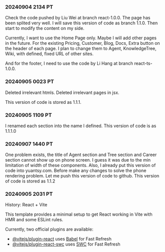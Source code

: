 ### 20240904 2134 PT
Check the code pushed by Liu Wei at branch react-1.0.0.
The page has been splited very well. 
I will save this version of code as branch 1.1.0. Then start to modify the content on my side. 


Currently, I want to use the Home Page only. Maybe I will add other pages in the future. 
For the existing Pricing, Customer, Blog, Docs, Extra button on the header of each page. 
I plan to change them to Agent, KnowledgeTree, Wiki, with defined, fixed URL of other sites. 

And for the footer, I need to use the code by Li Hang at branch react-ts-1.0.0.


### 20240905 0023 PT
Deleted irrelevant htmls. 
Deleted irrelevant pages in jsx.

This version of code is stored as 1.1.1.

### 20240905 1109 PT
I renamed each section into the name I defined. This version of code is as 1.1.1.0

### 20240907 1440 PT
One problem exists, the title of Agent section and Tree section and Career section cannot show up on phone screen. I guess it was due to the min limitation of width of these components. Also, I already put this version of code into yuantsy.com. 
Before make any changes to solve the phone rendering problem. Let me push this version of code to github. 
This version of code is stored as 1.1.2


### 20240905 2031 PT



History: React + Vite

This template provides a minimal setup to get React working in Vite with HMR and some ESLint rules.

Currently, two official plugins are available:

- [@vitejs/plugin-react](https://github.com/vitejs/vite-plugin-react/blob/main/packages/plugin-react/README.md) uses [Babel](https://babeljs.io/) for Fast Refresh
- [@vitejs/plugin-react-swc](https://github.com/vitejs/vite-plugin-react-swc) uses [SWC](https://swc.rs/) for Fast Refresh
